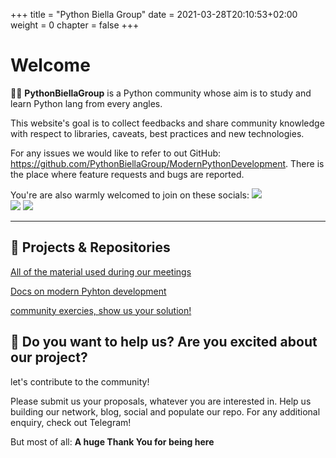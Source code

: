 +++
title = "Python Biella Group"
date = 2021-03-28T20:10:53+02:00
weight = 0
chapter = false
+++

<!-- Hotjar Tracking Code for https://pythonbiellagroup.it -->
<script>
    (function(h,o,t,j,a,r){
        h.hj=h.hj||function(){(h.hj.q=h.hj.q||[]).push(arguments)};
        h._hjSettings={hjid:2847436,hjsv:6};
        a=o.getElementsByTagName('head')[0];
        r=o.createElement('script');r.async=1;
        r.src=t+h._hjSettings.hjid+j+h._hjSettings.hjsv;
        a.appendChild(r);
    })(window,document,'https://static.hotjar.com/c/hotjar-','.js?sv=');
</script>

# Welcome

👨‍💻 **PythonBiellaGroup** is a Python community whose aim is to study and learn Python lang from every angles.

This website's goal is to collect feedbacks and share community knowledge with respect to libraries, caveats, best practices and new technologies.

For any issues we would like to refer to out GitHub: https://github.com/PythonBiellaGroup/ModernPythonDevelopment. There is the place where feature requests and bugs are reported.

You're are also warmly welcomed to join on these socials:
[![](https://img.shields.io/badge/-Telegram-informational?style=for-the-badge&logo=telegram&logoColor=white&color=0088cc)](https://t.me/joinchat/UZJZzGFKWf9JGGx5
)  
[![](https://img.shields.io/youtube/channel/subscribers/UCkvQcNjmC_duLhvDxeUPJAg?label=Youtube)](https://www.youtube.com/channel/UCkvQcNjmC_duLhvDxeUPJAg)
[![](https://img.shields.io/badge/Website-Il%20nostro%20blog-informational)](https://pythonbiella.herokuapp.com/
)

--------------------------
## 🚀 **Projects & Repositories**

[All of the material used during our meetings](https://github.com/PythonBiellaGroup/MaterialeLezioni)


[Docs on modern Pyhton development](https://pythonbiellagroup.github.io/ModernPythonDevelopment/)

[community exercies, show us your solution!](https://github.com/PythonBiellaGroup/Esercizi)


## 🤲 Do you want to help us? Are you excited about our project?

let's contribute to the community!

Please submit us your proposals, whatever you are interested in. 
Help us building our network, blog, social and populate our repo.
For any additional enquiry, check out Telegram!


But most of all: **A huge Thank You for being here**